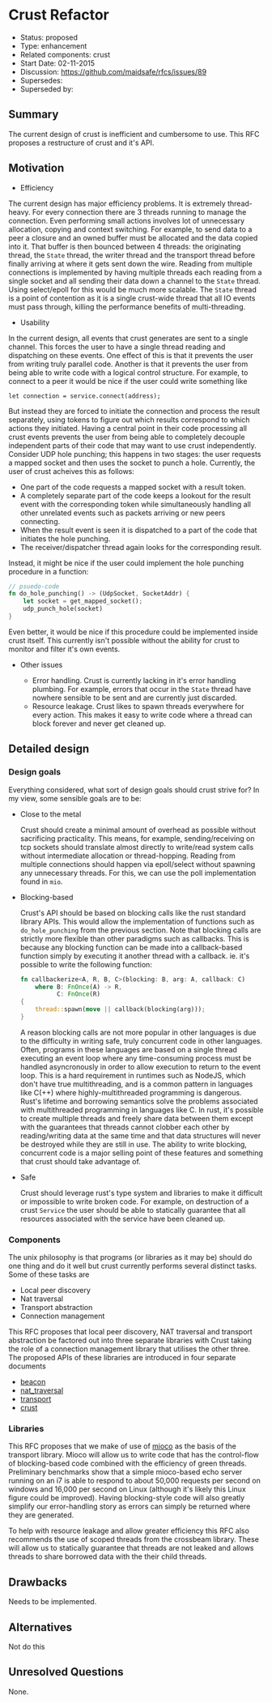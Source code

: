 # Crust Refactor

- Status: proposed
- Type: enhancement
- Related components: crust
- Start Date: 02-11-2015
- Discussion: https://github.com/maidsafe/rfcs/issues/89
- Supersedes:
- Superseded by:

## Summary

The current design of crust is inefficient and cumbersome to use. This RFC
proposes a restructure of crust and it's API.

## Motivation

* Efficiency

The current design has major efficiency problems. It is extremely thread-heavy.
For every connection there are 3 threads running to manage the connection. Even
performing small actions involves lot of unnecessary allocation, copying and
context switching. For example, to send data to a peer a closure and an owned
buffer must be allocated and the data copied into it. That buffer is then
bounced between 4 threads: the originating thread, the `State` thread, the
writer thread and the transport thread before finally arriving at where it gets
sent down the wire. Reading from multiple connections is implemented by having
multiple threads each reading from a single socket and all sending their data
down a channel to the `State` thread. Using select/epoll for this would be much
more scalable. The `State` thread is a point of contention as it is a single
crust-wide thread that all IO events must pass through, killing the performance
benefits of multi-threading.

* Usability

In the current design, all events that crust generates are sent to a single
channel. This forces the user to have a single thread reading and dispatching on
these events. One effect of this is that it prevents the user from writing
truly parallel code. Another is that it prevents the user from being able to
write code with a logical control structure. For example, to connect to a peer
it would be nice if the user could write something like

    let connection = service.connect(address);

But instead they are forced to initiate the connection and process the result
separately, using tokens to figure out which results correspond to which
actions they initiated. Having a central point in their code processing all
crust events prevents the user from being able to completely decouple independent
parts of their code that may want to use crust independently. Consider UDP hole
punching; this happens in two stages: the user requests a mapped socket and
then uses the socket to punch a hole. Currently, the user of crust acheives
this as follows:

  * One part of the code requests a mapped socket with a result token.
  * A completely separate part of the code keeps a lookout for the result
    event with the corresponding token while simultaneously handling all
    other unrelated events such as packets arriving or new peers connecting.
  * When the result event is seen it is dispatched to a part of the code that
    initiates the hole punching.
  * The receiver/dispatcher thread again looks for the corresponding result.

Instead, it might be nice if the user could implement the hole punching
procedure in a function:

```rust
// psuedo-code
fn do_hole_punching() -> (UdpSocket, SocketAddr) {
    let socket = get_mapped_socket();
    udp_punch_hole(socket)
}
```

Even better, it would be nice if this procedure could be implemented inside
crust itself. This currently isn't possible without the ability for crust to
monitor and filter it's own events.

* Other issues

  * Error handling. Crust is currently lacking in it's error handling plumbing.
    For example, errors that occur in the `State` thread have nowhere sensible
    to be sent and are currently just discarded.
  * Resource leakage. Crust likes to spawn threads everywhere for every action.
    This makes it easy to write code where a thread can block forever and never
    get cleaned up.

## Detailed design

### Design goals

Everything considered, what sort of design goals should crust strive for? In my view, some
sensible goals are to be:

* Close to the metal

  Crust should create a minimal amount of overhead as possible without
  sacrificing practicality. This means, for example, sending/receiving on tcp
  sockets should translate almost directly to write/read system calls without
  intermediate allocation or thread-hopping. Reading from multiple connections
  should happen via epoll/select without spawning any unnecessary threads. For
  this, we can use the poll implementation found in `mio`.

* Blocking-based

  Crust's API should be based on blocking calls like the rust standard library
  APIs. This would allow the implementation of functions such as
  `do_hole_punching` from the previous section. Note that blocking
  calls are strictly more flexible than other paradigms such as callbacks. This
  is because any blocking function can be made into a callback-based function
  simply by executing it another thread with a callback. ie. it's possible to
  write the following function:

  ```rust
  fn callbackerize<A, R, B, C>(blocking: B, arg: A, callback: C)
      where B: FnOnce(A) -> R,
            C: FnOnce(R)
  {
      thread::spawn(move || callback(blocking(arg)));
  }
  ```

  A reason blocking calls are not more popular in other languages is due to the
  difficulty in writing safe, truly concurrent code in other languages. Often,
  programs in these languages are based on a single thread executing an event
  loop where any time-consuming process must be handled asyncronously in order
  to allow execution to return to the event loop. This is a hard requirement in
  runtimes such as NodeJS, which don't have true multithreading, and is a
  common pattern in languages like C(++) where highly-multithreaded programming
  is dangerous. Rust's lifetime and borrowing semantics solve the problems
  associated with multithreaded programming in languages like C. In rust, it's
  possible to create multiple threads and freely share data between them except
  with the guarantees that threads cannot clobber each other by reading/writing
  data at the same time and that data structures will never be destroyed while
  they are still in use. The ability to write blocking, concurrent code is a
  major selling point of these features and something that crust should take
  advantage of.

* Safe

  Crust should leverage rust's type system and libraries to make it difficult
  or impossible to write broken code. For example, on destruction of a crust
  `Service` the user should be able to statically guarantee that all resources
  associated with the service have been cleaned up.

### Components

The unix philosophy is that programs (or libraries as it may be) should do one
thing and do it well but crust currently performs several distinct tasks. Some
of these tasks are

* Local peer discovery
* Nat traversal
* Transport abstraction
* Connection management

This RFC proposes that local peer discovery, NAT traversal and transport
abstraction be factored out into three separate libraries with Crust taking the
role of a connection management library that utilises the other three. The
proposed APIs of these libraries are introduced in four separate documents

* [beacon](beacon-library.md)
* [nat_traversal](nat-traversal-library.md)
* [transport](transport-library.md)
* [crust](crust-library.md)

### Libraries

This RFC proposes that we make of use of [mioco](https://github.com/dpc/mioco)
as the basis of the transport library. Mioco will allow us to write code that
has the control-flow of blocking-based code combined with the efficiency of
green threads. Preliminary benchmarks show that a simple mioco-based echo
server running on an i7 is able to respond to about 50,000 requests per second
on windows and 16,000 per second on Linux (although it's likely this Linux
figure could be improved). Having blocking-style code will also greatly
simplify our error-handling story as errors can simply be returned where they
are generated.

To help with resource leakage and allow greater efficiency this RFC also
recommends the use of scoped threads from the crossbeam library. These will
allow us to statically guarantee that threads are not leaked and allows threads
to share borrowed data with the their child threads.

## Drawbacks

Needs to be implemented.

## Alternatives

Not do this

## Unresolved Questions

None.
